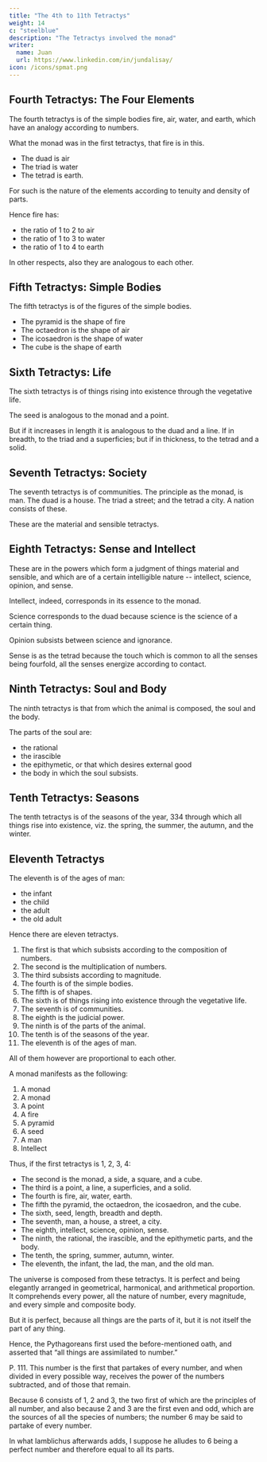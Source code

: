 ```yaml
---
title: "The 4th to 11th Tetractys"
weight: 14
c: "steelblue"
description: "The Tetractys involved the monad"
writer:
  name: Juan
  url: https://www.linkedin.com/in/jundalisay/
icon: /icons/spmat.png
---
```





## Fourth Tetractys: The Four Elements

The fourth tetractys is of the simple bodies fire, air, water, and earth, which have an analogy according to numbers. 

What the monad was in the first tetractys, that fire is in this. 
- The duad is air
- The triad is water
- The tetrad is earth. 

For such is the nature of the elements according to tenuity and density of parts. 

Hence fire has:
- the ratio of 1 to 2 to air
- the ratio of 1 to 3 to water
- the ratio of 1 to 4 to earth

In other respects, also they are analogous to each other.


## Fifth Tetractys: Simple Bodies

The fifth tetractys is of the figures of the simple bodies. 

- The pyramid is the shape of fire
- The octaedron is the shape of air 
- The icosaedron is the shape of water
- The cube is the shape of earth


## Sixth Tetractys: Life

The sixth tetractys is of things rising into existence through the vegetative life. 

The seed is analogous to the monad and a point.

But if it increases in length it is analogous to the duad and a line. If in breadth, to the triad and a superficies; but if in thickness, to the tetrad and a solid.


## Seventh Tetractys: Society

The seventh tetractys is of communities. The principle as the monad, is man. The duad is a house. The triad a street; and the tetrad a city. A nation consists of these.

These are the material and sensible tetractys.


## Eighth Tetractys: Sense and Intellect

These are in the powers which form a judgment of things material and sensible, and which are of a certain intelligible nature -- intellect, science, opinion, and sense. 

Intellect, indeed, corresponds in its essence to the monad. 

Science corresponds to the duad because science is the science of a certain thing. 

Opinion subsists between science and ignorance. 

Sense is as the tetrad because the touch which is common to all the senses being fourfold, all the senses energize according to contact.


## Ninth Tetractys: Soul and Body

The ninth tetractys is that from which the animal is composed, the soul and the body. 

The parts of the soul are:
- the rational
- the irascible
- the epithymetic, or that which desires external good
- the body in which the soul subsists.


## Tenth Tetractys: Seasons

The tenth tetractys is of the seasons of the year, 334 through which all things rise into existence, viz. the spring, the summer, the autumn, and the winter.



## Eleventh Tetractys

The eleventh is of the ages of man:
- the infant
- the child
- the adult
- the old adult

Hence there are eleven tetractys. 

1. The first is that which subsists according to the composition of numbers. 
2. The second is the multiplication of numbers. 
3. The third subsists according to magnitude. 
4. The fourth is of the simple bodies. 
5. The fifth is of shapes. 
6. The sixth is of things rising into existence through the vegetative life. 
7. The seventh is of communities. 
8. The eighth is the judicial power. 
9. The ninth is of the parts of the animal. 
10. The tenth is of the seasons of the year.
11. The eleventh is of the ages of man. 

All of them however are proportional to each other. 

A monad manifests as the following:

1. A monad
2. A monad
3. A point
4. A fire
5. A pyramid
6. A seed
7. A man
8. Intellect

Thus, if the first tetractys is 1, 2, 3, 4:
- The second is the monad, a side, a square, and a cube. 
- The third is a point, a line, a superficies, and a solid. 
- The fourth is fire, air, water, earth. 
- The fifth the pyramid, the octaedron, the icosaedron, and the cube. 
- The sixth, seed, length, breadth and depth. 
- The seventh, man, a house, a street, a city. 
- The eighth, intellect, science, opinion, sense. 
- The ninth, the rational, the irascible, and the epithymetic parts, and the body. 
- The tenth, the spring, summer, autumn, winter. 
- The eleventh, the infant, the lad, the man, and the old man.

The universe is composed from these tetractys. It is perfect and being elegantly arranged in geometrical, harmonical, and arithmetical proportion. It comprehends every power, all the nature of number, every magnitude, and every simple and composite body. 

But it is perfect, because all things are the parts of it, but it is not itself the part of any thing. 

Hence, the Pythagoreans first used the before-mentioned oath, and asserted that “all things are assimilated to number.”

P. 111. This number is the first that partakes of every number, and when divided in every possible way, receives the power of the numbers subtracted, and of those that remain.

Because 6 consists of 1, 2 and 3, the two first of which are the principles of all number, and also because 2 and 3 are the first even and odd, which are the sources of all the species of numbers; the number 6 may be said to partake of every number. 

In what Iamblichus afterwards adds, I suppose he alludes to 6 being a perfect number and therefore equal to all its parts.
